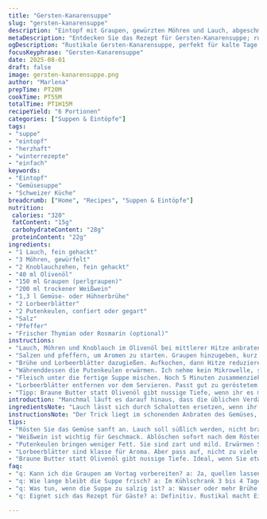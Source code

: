 ```yaml
---
title: "Gersten-Kanarensuppe"
slug: "gersten-kanarensuppe"
description: "Eintopf mit Graupen, gewürzten Möhren und Lauch, abgeschmeckt mit Weißwein und Kräutern, ergänzt durch zarte Putenkeulen statt Entenconfit. Sanft geschmorte Geflügelstücke geben Tiefe, die Gemüsebasis bringt Süße und Vielseitigkeit. Wein für Säure, Lorbeer für Aroma. Perfekt für kühle Tage, bei denen rustikale Sämigkeit gefragt ist. Lange Ziehzeit macht die Graupen weich, verhindert matschige Konsistenz. Ideal als sättigender Einstieg oder eigenständige Mahlzeit. Anpassbar, alltagstauglich, dank milder Gewürze familientauglich. Liefert Ballaststoffe, Protein, wenig Fett. "
metaDescription: "Entdecken Sie das Rezept für Gersten-Kanarensuppe; rustikal und sättigend, ideal für die kühlen Tage."
ogDescription: "Rustikale Gersten-Kanarensuppe, perfekt für kalte Tage. Graupen und Putenkeulen vereinen sich zu einer herzhaften, wärmenden Mahlzeit."
focusKeyphrase: "Gersten-Kanarensuppe"
date: 2025-08-01
draft: false
image: gersten-kanarensuppe.png
author: "Marlena"
prepTime: PT20M
cookTime: PT55M
totalTime: PT1H15M
recipeYield: "6 Portionen"
categories: ["Suppen & Eintöpfe"]
tags:
- "suppe"
- "eintopf"
- "herzhaft"
- "winterrezepte"
- "einfach"
keywords:
- "Eintopf"
- "Gemüsesuppe"
- "Schweizer Küche"
breadcrumb: ["Home", "Recipes", "Suppen & Eintöpfe"]
nutrition: 
 calories: "320"
 fatContent: "15g"
 carbohydrateContent: "28g"
 proteinContent: "22g"
ingredients:
- "1 Lauch, fein gehackt"
- "3 Möhren, gewürfelt"
- "2 Knoblauchzehen, fein gehackt"
- "40 ml Olivenöl"
- "150 ml Graupen (perlgraupen)"
- "200 ml trockener Weißwein"
- "1,3 l Gemüse- oder Hühnerbrühe"
- "2 Lorbeerblätter"
- "2 Putenkeulen, confiert oder gegart"
- "Salz"
- "Pfeffer"
- "Frischer Thymian oder Rosmarin (optional)"
instructions:
- "Lauch, Möhren und Knoblauch im Olivenöl bei mittlerer Hitze anbraten. Nicht braun werden lassen, Ziel: weich, duftig, süßlich. Gelegentlich umrühren; hört man leises Zischen, gut."
- "Salzen und pfeffern, um Aromen zu starten. Graupen hinzugeben, kurz mitrösten bis leicht transparent, dann mit dem Weißwein ablöschen. Ein paar Sekunden köcheln lassen, bis der Alkohol fast verdampft ist. Wichtig für Tiefe; vergesst nicht: Alko-Verlust, aber Aroma bleibt."
- "Brühe und Lorbeerblätter dazugießen. Aufkochen, dann Hitze reduzieren. Ganz sanft simmern lassen, lieber länger, Graupen sollen nicht matschig, sondern kernig-weich sein. Rührt ab und zu, damit nichts anbrennt. Mindestens 50 Minuten, eher knapp eine Stunde."
- "Währenddessen die Putenkeulen erwärmen. Ich nehme kein Mikrowelle, sondern Raketenofen (Backofen) bei 150 Grad, langsam, 20 Minuten. Fleisch löst sich dann besser, bleibt saftig. Geflügel statt Ente für etwas leichter, milde Note. Danach Knochen entfernen, Fleisch zerpflücken. "
- "Fleisch unter die fertige Suppe mischen. Noch 5 Minuten zusammenziehen lassen, damit sich alles verbindet. Abschmecken: Chloriger Wein, zu viel Salz? Pfeffer nach Bedarf."
- "Lorbeerblätter entfernen vor dem Servieren. Passt gut zu geröstetem Pilzbrot, knusprig und würzig. Macht alles eleganter, trotz rustikalen Grundzutaten."
- "Tipp: Braune Butter statt Olivenöl gibt nussige Tiefe, wenn ihr es mal anders wollt. Graupen erst in kaltem Wasser spülen, um Stärke zu minimieren, dann weicher. Suppenbasis darf ruhig ein bisschen konzentriert sein, weil Fleisch noch Wasser reinbringt."
introduction: "Manchmal läuft es darauf hinaus, dass die üblichen Verdächtigen – Lauch, Karotten, Knoblauch – die Basis liefern müssen. Klar soweit. Graupen nehmen viel Flüssigkeit auf, Struktur ist wichtig. Nicht zu matschig, aber trotzdem weich genug, damit man keinen harten Kern vorfindet. Weißwein gibt hier den Kick, keine Angst vor Alkohol, der verfliegt bis nur der Geschmack bleibt. Putenkeulen haben den Vorteil gegenüber Ente: leichter, weniger Fett, dafür mehr milde Umami-Aromen. Ich habe oft experimentiert: zu kurze Garzeit bei den Graupen – gummiartig; zu lange – matschig. Geduld zahlt sich aus. Lorbeer sorgt für unterschwellige Würze, deutet auf die klassische französische Küche hin. Zusammen mit Kräutern am Ende kann man die Richtung noch lenken, frisch statt konservativ."
ingredientsNote: "Lauch lässt sich durch Schalotten ersetzen, wenn ihr es etwas intensiver mögt. Möhren gerne variieren mit Pastinaken oder Sellerie für unterschiedliche Süße und Textur. Olivenöl ist gut, aber Butter oder Gänseschmalz passen ebenso, insbesondere für mehr Tiefe und sämige Textur. Die Graupen gut waschen, dann im kühlen Wasser quellen lassen, um Stärke zu reduzieren. Weißwein sollte trocken sein, aber auch nicht zu schwer, Riesling oder Sauvignon sind optimal. Lorbeerblätter geben Aroma, aber nicht zu viele, sonst bitter. Statt Putenkeulen kann man auch Hühnchenkeulen oder Wildgans verwenden. Geflügel sollte confiert oder mindestens langsam gegart sein, damit es zart genug zerfällt. Gemüsesuppe statt Hühnerbrühe funktioniert, je nach Geschmack. Wenn lactosefrei gewünscht, auf Butter verzichten oder Pflanzenfett nehmen. "
instructionsNote: "Der Trick liegt im schonenden Anbraten des Gemüses, Lauch darf nicht dunkel werden, sonst bitter. Zischende Pfanne ist guter Indikator, wenn das Gemüse anfängt zu schwitzen, aber nicht zu schrumpfen. Graupen nach dem Rösten sofort mit Wein ablöschen, sonst wird’s fade, diese Säure kompensiert die erdig-süßen Noten. Die Simmer-Temperatur niedrig halten, um den Graupen die Chance zu geben, sich mit Flüssigkeit vollzusaugen – als Gleitschicht für die Textur gedacht. Wenig rühren, sonst kleben sie zusammen. Das Erwärmen der Geflügelkeulen im Backofen dauert länger, sorgt aber für bessere Textur gegenüber Mikrowelle, die manchmal trocknet. Fleisch sollte handwarm und weich sein, leicht zerfallen. Nach dem Mischen nochmal etwas ziehen kann das Geschmacksspiel intensivieren. Zum Abschluss Salz- und Pfeffertest mit Fingerspitzen durchführen. Zu salzig? Wasser oder mehr Brühe ergänzt. Alternative Kräuter hinzufügen? Thymian, Rosmarin bringen sommerliche Frische. Krokanter Pilztoast macht den Unterschied – das ist kein Beilagensalat, sondern Teil der Suppe."
tips:
- "Rösten Sie das Gemüse sanft an. Lauch soll süßlich werden, nicht braun. Wenn es leise zischt, ist es gut. Graupen vorher waschen, reduzieren Sie Stärke. Dann wird die Konsistenz weich, aber nicht matschig."
- "Weißwein ist wichtig für Geschmack. Ablöschen sofort nach dem Rösten, sonst wird’s fade. Lassen Sie den Alkohol verdampfen. Aromen bleiben, Tiefe kommt. Experimentieren lohnt sich. Riesling oder Sauvignon sind ideal."
- "Putenkeulen bringen weniger Fett. Sie sind zart und mild. Erwärmen Sie sie im Backofen, nicht in der Mikrowelle. Bei 150 Grad, 20 Minuten. Saftigkeit bleibt besser erhalten, Fleisch löst sich gut."
- "Lorbeerblätter sind klasse für Aroma. Aber pass auf, nicht zu viele, sonst wird’s bitter. Frische Kräuter am Schluss lenken die Richtung. Thymian und Rosmarin passen super."
- "Braune Butter statt Olivenöl gibt nussige Tiefe. Ideal, wenn Sie etwas Abwechslung wollen. Gemüsesuppe ist einfach eine Anpassung, wenn Hühnerbrühe nicht zur Hand ist."
faq:
- "q: Kann ich die Graupen am Vortag vorbereiten? a: Ja, quellen lassen. In kaltem Wasser richtig weich machen. Am nächsten Tag einfach in die Suppe geben. Einfache Lösung."
- "q: Wie lange bleibt die Suppe frisch? a: Im Kühlschrank 3 bis 4 Tage. Alternativ einfrieren. Einfrieren macht die Suppe praktisch. Einfach aufwärmen."
- "q: Was tun, wenn die Suppe zu salzig ist? a: Wasser oder mehr Brühe hinzugeben. Geschmack anpassen ist wichtig. Weniger Salz am Anfang ist sicherer."
- "q: Eignet sich das Rezept für Gäste? a: Definitiv. Rustikal macht Eindruck. Gut kombinierbar mit Brot. Passende Weinauswahl macht Spaß. Schmeckt jedem."

---
```

